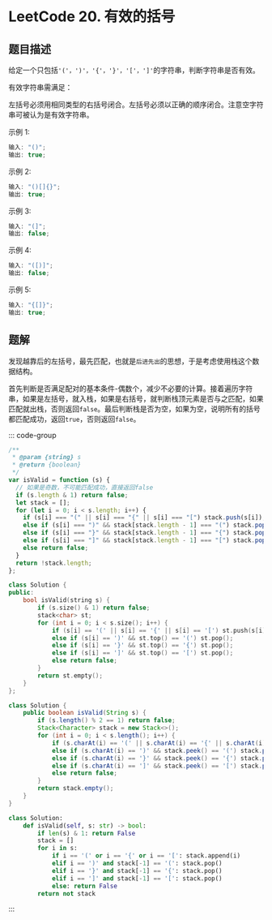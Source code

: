 # LeetCode 20. 有效的括号 <Badge type="tip" text="简单" />

## 题目描述

给定一个只包括`'('，')'，'{'，'}'，'['，']'`的字符串，判断字符串是否有效。

有效字符串需满足：

左括号必须用相同类型的右括号闭合。左括号必须以正确的顺序闭合。注意空字符串可被认为是有效字符串。

示例 1:

```javascript
输入: "()";
输出: true;
```

示例 2:

```javascript
输入: "()[]{}";
输出: true;
```

示例 3:

```javascript
输入: "(]";
输出: false;
```

示例 4:

```javascript
输入: "([)]";
输出: false;
```

示例 5:

```javascript
输入: "{[]}";
输出: true;
```

## 题解

发现越靠后的左括号，最先匹配，也就是`后进先出`的思想，于是考虑使用栈这个数据结构。

首先判断是否满足配对的基本条件-偶数个，减少不必要的计算。接着遍历字符串，如果是左括号，就入栈，如果是右括号，就判断栈顶元素是否与之匹配，如果匹配就出栈，否则返回`false`。最后判断栈是否为空，如果为空，说明所有的括号都匹配成功，返回`true`，否则返回`false`。

::: code-group

```javascript
/**
 * @param {string} s
 * @return {boolean}
 */
var isValid = function (s) {
  // 如果是奇数，不可能匹配成功，直接返回false
  if (s.length & 1) return false;
  let stack = [];
  for (let i = 0; i < s.length; i++) {
    if (s[i] === "(" || s[i] === "{" || s[i] === "[") stack.push(s[i]);
    else if (s[i] === ")" && stack[stack.length - 1] === "(") stack.pop();
    else if (s[i] === "}" && stack[stack.length - 1] === "{") stack.pop();
    else if (s[i] === "]" && stack[stack.length - 1] === "[") stack.pop();
    else return false;
  }
  return !stack.length;
};
```

```cpp
class Solution {
public:
    bool isValid(string s) {
        if (s.size() & 1) return false;
        stack<char> st;
        for (int i = 0; i < s.size(); i++) {
            if (s[i] == '(' || s[i] == '{' || s[i] == '[') st.push(s[i]);
            else if (s[i] == ')' && st.top() == '(') st.pop();
            else if (s[i] == '}' && st.top() == '{') st.pop();
            else if (s[i] == ']' && st.top() == '[') st.pop();
            else return false;
        }
        return st.empty();
    }
};
```

```java
class Solution {
    public boolean isValid(String s) {
        if (s.length() % 2 == 1) return false;
        Stack<Character> stack = new Stack<>();
        for (int i = 0; i < s.length(); i++) {
            if (s.charAt(i) == '(' || s.charAt(i) == '{' || s.charAt(i) == '[') stack.push(s.charAt(i));
            else if (s.charAt(i) == ')' && stack.peek() == '(') stack.pop();
            else if (s.charAt(i) == '}' && stack.peek() == '{') stack.pop();
            else if (s.charAt(i) == ']' && stack.peek() == '[') stack.pop();
            else return false;
        }
        return stack.empty();
    }
}
```

```python
class Solution:
    def isValid(self, s: str) -> bool:
        if len(s) & 1: return False
        stack = []
        for i in s:
            if i == '(' or i == '{' or i == '[': stack.append(i)
            elif i == ')' and stack[-1] == '(': stack.pop()
            elif i == '}' and stack[-1] == '{': stack.pop()
            elif i == ']' and stack[-1] == '[': stack.pop()
            else: return False
        return not stack
```

:::
